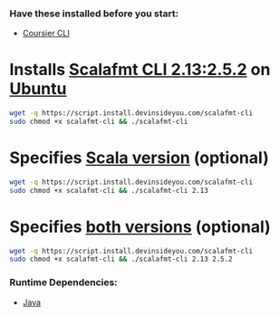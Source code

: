 ### Have these installed before you start:
* [Coursier CLI](https://github.com/DevInsideYou/install-coursier-cli)

# Installs [Scalafmt CLI 2.13:2.5.2](https://scalameta.org/scalafmt/) on [Ubuntu](https://www.ubuntu.com/)

```bash
wget -q https://script.install.devinsideyou.com/scalafmt-cli
sudo chmod +x scalafmt-cli && ./scalafmt-cli
```

# Specifies [Scala version](https://search.maven.org/search?q=g:org.scalameta%20scalafmt-cli) (optional)

```bash
wget -q https://script.install.devinsideyou.com/scalafmt-cli
sudo chmod +x scalafmt-cli && ./scalafmt-cli 2.13
```

# Specifies [both versions](https://search.maven.org/search?q=g:org.scalameta%20scalafmt-cli) (optional)

```bash
wget -q https://script.install.devinsideyou.com/scalafmt-cli
sudo chmod +x scalafmt-cli && ./scalafmt-cli 2.13 2.5.2
```

### Runtime Dependencies:
* [Java](https://github.com/DevInsideYou/install-java)
